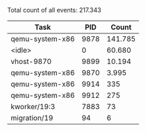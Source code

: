 Total count of all events: 217.343

| Task | PID | Count |
| --- | --- | --- |
| qemu-system-x86 | 9878 | 141.785 |
| \<idle\> | 0 | 60.680 |
| vhost-9870 | 9899 | 10.194 |
| qemu-system-x86 | 9870 | 3.995 |
| qemu-system-x86 | 9914 | 335 |
| qemu-system-x86 | 9912 | 275 |
| kworker/19:3 | 7883 | 73 |
| migration/19 | 94 | 6 |
